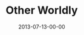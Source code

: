 ---
layout: message
category: message
series: "God Is ____"
title: "Other Worldly"
date: 2013-07-13-00-00
message_id: 798
audio: "http://s3.amazonaws.com/crossroads-media/messages/audio/god_is_01.mp3"
audio-duration: "40:13"
program: "http://s3.amazonaws.com/crossroads-media/documents/07_13-14_13Program_LO.pdf"
description: "Chuck Mingo talks about how God is other worldly."
video: "http://s3.amazonaws.com/crossroads-media/messages/video/god_is_01.mp4"
video-duration: "40:18"
video-image: "http://s3.amazonaws.com/crossroads-media/images/god-is-01-still.jpg"
tag: 
 - mingo
 - program
explicit: false
---